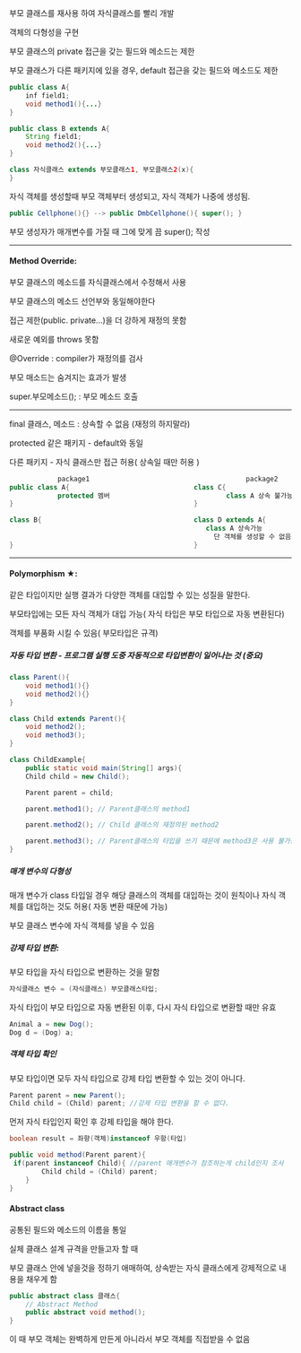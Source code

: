 부모 클래스를 재사용 하여 자식클래스를 빨리 개발

객체의 다형성을 구현

부모 클래스의 private 접근을 갖는 필드와 메소드는 제한

부모 클래스가 다른 패키지에 있을 경우, default 접근을 갖는 필드와 메소드도 제한

```java
public class A{
	inf field1;
	void method1(){...}
}

public class B extends A{
	String field1;
	void method2(){...}
}

class 자식클래스 extends 부모클래스1, 부모클래스2(x){
}
```

자식 객체를 생성할때 부모 객체부터 생성되고, 자식 객체가 나중에 생성됨.

```java
public Cellphone(){} --> public DmbCellphone(){ super(); }
```

부모 생성자가 매개변수를 가질 때 그에 맞게 끔 super(); 작성

***
#### Method Override:
부모 클래스의 메소드를 자식클래스에서 수정해서 사용

부모 클래스의 메소드 선언부와 동일해야한다

접근 제한(public. private...)을 더 강하게 재정의 못함

새로운 예외를 throws 못함

@Override : compiler가 재정의를 검사

부모 매소드는 숨겨지는 효과가 발생

super.부모메소드(); : 부모 메소드 호출

***
final 클래스, 메소드 : 상속할 수 없음 (재정의 하지말라)

protected
같은 패키지 - default와 동일

다른 패키지 - 자식 클래스만 접근 허용( 상속일 때만 허용 )

```java
			package1                                       package2
public class A{                               class C{
			protected 멤버                             class A 상속 불가능
}                                             }

class B{                                      class D extends A{
                                                 class A 상속가능
	                                               단 객체를 생성할 수 없음
}                                             }
```
***
#### Polymorphism ★: 
같은 타입이지만 실행 결과가 다양한 객체를 대입할 수 있는 성질을 말한다.

부모타입에는 모든 자식 객체가 대입 가능( 자식 타입은 부모 타입으로 자동 변환된다)

객체를 부품화 시킬 수 있음( 부모타입은 규격)

##### 자동 타입 변환 - 프로그램 실행 도중 자동적으로 타입변환이 일어나는 것 (중요)
```java
class Parent(){
	void method1(){}
	void method2(){}
}

class Child extends Parent(){
	void method2();
	void method3();
}

class ChildExample{
	public static void main(String[] args){
	Child child = new Child();

	Parent parent = child;

	parent.method1(); // Parent클래스의 method1

	parent.method2(); // Child 클래스의 재정의된 method2

	parent.method3(); // Parent클래스의 타입을 쓰기 때문에 method3은 사용 불가능
}
```
##### 매개 변수의 다형성
매개 변수가 class 타입일 경우 해당 클래스의 객체를 대입하는 것이 원칙이나 자식 객체를 대입하는 것도 허용( 자동 변환 때문에 가능)

부모 클래스 변수에 자식 객체를 넣을 수 있음

##### 강제 타입 변환:
부모 타입을 자식 타입으로 변환하는 것을 말함

```java
자식클래스 변수 = (자식클래스) 부모클래스타입;
```

자식 타입이 부모 타입으로 자동 변환된 이후, 다시 자식 타입으로 변환할 때만 유효

```java
Animal a = new Dog();
Dog d = (Dog) a;
```

##### 객체 타입 확인
부모 타입이면 모두 자식 타입으로 강제 타입 변환할 수 있는 것이 아니다.

```java
Parent parent = new Parent();
Child child = (Child) parent; //강제 타입 변환을 할 수 없다.
```

먼저 자식 타입인지 확인 후 강제 타입을 해야 한다.

```java
boolean result = 좌향(객체)instanceof 우항(타입)

public void method(Parent parent){
 if(parent instanceof Child){ //parent 매개변수가 참조하는게 child인지 조사
		Child child = (Child) parent;
	}
}   
```
#### Abstract class
공통된 필드와 메소드의 이름을 통일

실체 클래스 설계 규격을 만들고자 할 때

부모 클래스 안에 넣을것을 정하기 애매하여, 상속받는 자식 클래스에게 강제적으로 내용을 채우게 함

```java
public abstract class 클래스{
	// Abstract Method
	public abstract void method();
}
```

이 때 부모 객체는 완벽하게 만든게 아니라서 부모 객체를 직접받을 수 없음
